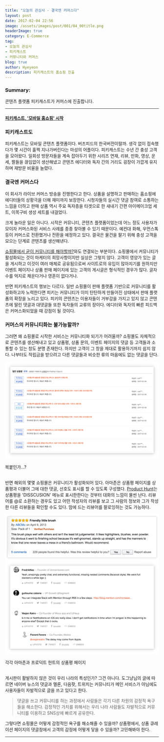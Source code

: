 ```yaml
---
title: "오늘의 관심사 - 결국엔 커머스다"
layout: post
date: 2017-02-04 22:56
image: /assets/images/post/001/04_00title.png
headerImage: true
category: E-Commerce
tag:
- 오늘의 관심사
- 피키캐스트
- 커뮤니티와 커머스
blog: true
author: Hyeyeon
description: 피키캐스트의 홈쇼핑 진출
---
```


### Summary:

콘텐츠 플랫폼 피키캐스트가 커머스에 진출합니다.

---



#### [피키캐스트, '모바일 홈쇼핑' 시작](http://www.zdnet.co.kr/news/news_view.asp?artice_id=20170206101229)

### 피키캐스트도

피키캐스트는 모바일 콘텐츠 플랫폼이다. 버즈피드의 한국버전이랄까. 생각 없이 접속했다가 몇 시간이 훌쩍 지나가버린다는 마성의 어플이다. 피키캐스트는 수년 간 충성 고객을 모아왔다. 일회성 방문자들을 계속 잡아두기 위한 시리즈 연재, 리뷰, 만화, 영상, 운세, 짤들을 끊임없이 생산해냈고 콘텐츠 에디터와 독자 간의 거리도 굉장이 가깝게 유지하며 재방문 비율을 늘렸다.

### 결국엔 커머스다

이 회사가 라이브 커머스 방송을 진행한다고 한다. 상품을 설명하고 판매하는 홈쇼핑에 에디터들의 상황극을 더해 재미까지 보장한다. 시청자들의 실시간 댓글 참여로 소통하는 느낌을 더하고 판매 상품 역시 주요 독자층을 타겟으로 한 새내기 간편 아이메이크업 세트, 이목구비 생성 세트를 내걸었다.

크게 놀라운 일은 아니다. 시작은 커뮤니티, 콘텐츠 플랫폼이었는데 어느 정도 사용자가 모이자 커머스화된 서비스 사례를 종종 찾아볼 수 있기 때문이다. 예컨대 화해, 우먼스톡 등이 커머스로 전환했거나 전환을 예정하고 있다. 결국은 물건을 팔기 위해 충성 고객을 모으는 단계로 콘텐츠를 생산해낸다.

[쇼핑몰에서 굳이 커뮤니티를 해야할까?](https://brunch.co.kr/@windydog/49)와도 연결되는 부분이다. 쇼핑몰에서 커뮤니티가 활성화되는 것이 마케터의 희망사항이지만 실상은 그렇지 않다. 고객이 영양가 있는 글을 게시하고 이것이 여러 매체로 공유됨으로써 사이트로의 유입이 많아지기를 원하지만 이벤트 페이지나 상품 판매 페이지에 있는 고객의 게시글은 형식적인 경우가 많다. 글자수를 억지로 채운다거나 영혼이 없다거나.

반면 피키캐스트의 행보는 다르다. 일반 쇼핑몰이 판매 플랫폼 기반으로 커뮤니티를 활성화하고자 노력한다면 피키는 커뮤니티가 이미 탄탄하게 만들어진 상태에서 판매 플랫폼의 확장을 노리고 있다. 피키의 콘텐츠는 이용자들이 거부감을 가지고 있지 않고 콘텐츠에 딸린 댓글과 대댓글들 또한 독자들의 교류의 장이다. 에디터와 독자의 빠른 피드백은 커머스화되었을 때 강점이 될 것이다.

### 커머스의 커뮤니티화는 불가능할까?

그러면 왜 쇼핑몰로 시작한 서비스는 커뮤니티화 되기가 어려울까? 쇼핑몰도 자체적으로 콘텐츠를 생산해내고 있고 상품평, 상품 문의, 이벤트 페이지의 댓글 등 고객들과 소통할 수 있는 창도 분명 존재한다. 하지만 고객이 그 창을 제대로 활용하기까지 쉽지 않다. 나부터도 적립금을 받으려고 다른 댓글들과 비슷한 류의 마음에도 없는 댓글을 단다. 

![pic1](/assets/images/post/001/45_01.png)
<figcaption class="caption">복붙인가...?</figcaption>

<br>

반면 해외의 몇몇 쇼핑몰은 커뮤니티가 활성화되어 있다. 아마존은 상품평 페이지를 상품평과 더불어 그에 대한 댓글, 선호도 표시를 할 수 있도록 구성했다. [Product Hunt](https://www.producthunt.com/)는 상품평을 'DISSCUSION' 메뉴로 표시한한다는 것부터 대화의 느낌이 물씬 난다. 리뷰어를 @로 소환하는 경우도 있고 어떤 작성자의 리뷰를 보고 그 사람의 정보와 그가 작성한 다른 리뷰들을 확인할 수도 있다. 맘에 드는 리뷰어를 팔로잉하는 것도 가능하다.

![pic2](/assets/images/post/001/45_02.png)
![pic3](/assets/images/post/001/45_03.png)
<figcaption class="caption">각각 아마존과 프로덕트 헌트의 상품평 페이지</figcaption>

<br>

게시판이 활발하지 않은 것이 우리 나라의 특성인가? 그건 아니다. 도그냥님의 글에 따르면 네이버 뉴스의 댓글과 멜론, 다음팟, 트위치는 커뮤니티가 메인 서비스가 아님에도 사용자들이 자발적으로 글을 쓰고 있다고 한다.

> 댓글을 쓰고 커뮤니티를 하는 과정에서 사람들은 각기 다른 차원의 감정적 욕구들을 해소한다. 감정적인 가치를 위해서는 우리 나라 사람들도 자발적으로 커뮤니티를 이용하고 SNS상에 빠르게 공유한다.

그렇다면 쇼핑몰은 어떻게 감정적인 욕구를 해소해줄 수 있을까? 상품평에서, 상품 큐레이션 페이지의 댓글창에서 고객의 감정에 어떻게 닿을 수 있을까? 고민해봐야 한다.

---
